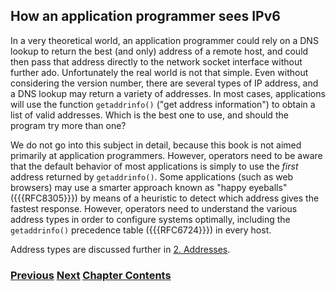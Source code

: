 ## How an application programmer sees IPv6

In a very theoretical world, an application programmer could rely on
a DNS lookup to return the best (and only) address of a remote host,
and could then pass that address directly to the network socket
interface without further ado. Unfortunately the real world is not
that simple. Even without considering the version number, there are
several types of IP address, and a DNS lookup may return a variety
of addresses. In most cases, applications will use the function
```getaddrinfo()``` ("get address information") to obtain
a list of valid addresses. Which is
the best one to use, and should the program try more than one?

We do not go into this subject in detail, because this book is
not aimed primarily at application programmers. However, operators
need to be aware that the default behavior of most applications
is simply to use the *first* address returned by ```getaddrinfo()```.
Some applications (such as web browsers) may use a smarter approach
known as "happy eyeballs" ({{{RFC8305}}}) by means of a heuristic to detect which
address gives the fastest response. However, operators need to
understand the various address types in order to configure
systems optimally, including the ```getaddrinfo()``` precedence
table ({{{RFC6724}}}) in every host.

Address types are discussed further in [2. Addresses](../2.%20IPv6%20Basic%20Technology/Addresses.md).

<!-- Link lines generated automatically; do not delete -->
### [<ins>Previous</ins>](How%20a%20user%20sees%20IPv6.md) [<ins>Next</ins>](How%20a%20network%20operations%20center%20sees%20IPv6.md) [<ins>Chapter Contents</ins>](1.%20Introduction%20and%20Foreword.md)
